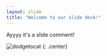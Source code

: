 ```yaml
---
layout: slide
title: "Welcome to our slide deck!"
---
```


Ayyyy it's a slide comment!

![dodgetocat](https://octodex.github.com/images/dodgetocat_v2.png)
{: .center}
